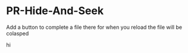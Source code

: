 # PR-Hide-And-Seek
Add a button to complete a file there for when you reload the file will be colasped

hi
